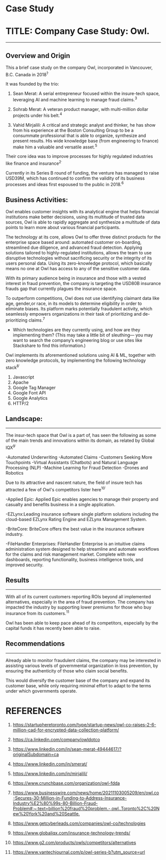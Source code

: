 # Case Study

# TITLE: Company Case Study: Owl.

<hr/>

## Overview and Origin

This a brief case study on the company Owl, incorporated in Vancouver, B.C. Canada in 2018<sup>1<sup/>.

It was founded by the trio:

1. Sean Merat: A serial entrepreneur focused within the insure-tech space, leveraging AI and machine learning to manage fraud claims.<sup>3<sup/> 

2. Sohrab Merat: A veteran product manager, with multi-million dollar projects under his belt.<sup>4<sup/>

3. Vahid Mirjalili: A critical and strategic analyst and thinker, he has show from his experience at the Boston Consulting Group to be a consummate professional that is able to organize, synthesize and present results. His wide knowledge base (from engineering to finance) make him a valuable and versatile asset.<sup>5<sup/>

Their core idea was to improve processes for highly regulated industries like finance and insurance<sup>2<sup/>.

Currently in its Series B round of funding, the venture has managed to raise USD39M, which has continued to confirm the validity of its business processes and ideas first espoused to the public in 2018.<sup>6<sup/>

## Business Activities:

Owl enables customer insights with its analytical engine that helps financial institutions make better decisions, using its multitude of trusted data sources, Owl is able to rapidly aggregate and synthesize a multitude of data points to learn more about various financial participants.

The technology at its core, allows Owl to offer three distinct products for the enterprise  space based around: automated customer on-boarding, streamlined due diligence, and advanced fraud detection. Applying solutions tailored to highly-regulated institutions, allows the team to use disruptive technologies without sacrificing security or the integrity of its users personal data. Using its zero-knowledge protocol, which basically means no one at Owl has access to any of the sensitive customer data.

With its primary audience being in insurance and those with a vested interest in fraud prevention, the company is targeting the USD80B insurance frauds gap that currently plagues the insurance space.

To outperform competitions, Owl does not use identifying claimant data like age, gender,or race, in its models to determine eligibility in order to eliminate biases. Its platform marks potentially fraudulent activity, which seamlessly empowers organizations in their task of prioritizing and de-prioritizing claims.<sup>7<sup/>

* Which technologies are they currently using, and how are they implementing them? (This may take a little bit of sleuthing–– you may want to search the company’s engineering blog or use sites like Stackshare to find this information.)

Owl implements its aforementioned solutions using AI & ML, together with zero knowledge protocols, by implementing the following technology stack<sup>8<sup/>:
1. Javascript
2. Apache
3. Google Tag Manager
4. Google Font API
5. Google Analytics
6. HTTP/2

## Landscape:

<hr/>

The insur-tech space that Owl is a part of, has seen the following as some of the main trends and innovations within its domain, as related by Global IQX<sup>9<sup/>: 

-Automated Underwriting
-Automated Claims
-Customers Seeking More Touchpoints
-Virtual Assistants (Chatbots) and Natural Language Processing (NLP)
-Machine Learning for Fraud Detection
-Drones and Robotics

Due to its attractive and nascent nature, the field of insure tech has attracted a few of Owl's competitors lister here<sup>10<sup/>:

-Applied Epic: Applied Epic enables agencies to manage their property and casualty and benefits business in a single application.

-EZLynx:Leading insurance software single platform solutions including the cloud-based EZLynx Rating Engine and EZLynx Management System.

-BriteCore: BriteCore offers the best value in the insurance software industry.

-FileHandler Enterprises: FileHandler Enterprise is an intuitive claims administration system designed to help streamline and automate workflows for the claims and risk management market. Complete with new dashboards, reporting functionality, business intelligence tools, and improved security.

## Results

<hr/>

With all of its current customers reporting ROIs beyond all implemented alternatives, especially in the area of fraud prevention. The company has impacted the industry by supporting lower premiums for those who buy insurance from its customers.<sup>11<sup/>

Owl has been able to keep pace ahead of its competitors, especially by the capital funds it has recently been able to raise.

## Recommendations

<hr/>

Already able to monitor fraudulent claims, the company may be interested in assisting various levels of governmental organization in loss prevention, by ensuring the authenticity of those who claim social benefits.

This would diversify the customer base of the company and expand its customer base, while only requiring minimal effort to adapt to the terms under which governments operate.

# REFERENCES

1. <https://startupheretoronto.com/type/startup-news/owl-co-raises-2-6-million-cad-for-encrypted-data-collection-platform/>

2. <https://ca.linkedin.com/company/owldotco>

3. <https://www.linkedin.com/in/sean-merat-49444617/?originalSubdomain=ca>

4. <https://www.linkedin.com/in/smerat/>

5. <https://www.linkedin.com/in/mirjalili/>

6. <https://www.crunchbase.com/organization/owl-fdda>

7. <https://www.businesswire.com/news/home/20211103005209/en/owl.co-Secures-30-Million-in-Funding-to-Address-Insurance-Industry%E2%80%99s-80-Billion-Fraud-Problem#:~:text=billion%20fraud%20problem.-,owl.,Toronto%2C%20New%20York%20and%20Seattle.>

8. <https://www.getcyberleads.com/companies/owl-co/technologies>

9. <https://www.globaliqx.com/insurance-technology-trends/>

10. <https://www.g2.com/products/owls/competitors/alternatives>

11. <https://www.vantechjournal.com/p/owl-series-b?utm_source=url>
